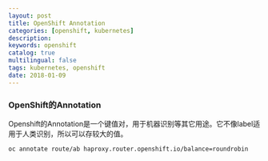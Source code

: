 ```yaml
---
layout: post
title: OpenShift Annotation
categories: [openshift, kubernetes]
description: 
keywords: openshift
catalog: true
multilingual: false
tags: kubernetes, openshift
date: 2018-01-09
---
```


### OpenShift的Annotation
Openshift的Annotation是一个键值对，用于机器识别等其它用途。它不像label适用于人类识别，所以可以存较大的值。
```bash
oc annotate route/ab haproxy.router.openshift.io/balance=roundrobin
```